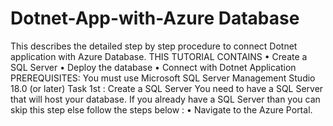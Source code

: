 # Dotnet-App-with-Azure Database
This describes the detailed step by step procedure to connect Dotnet application with Azure Database.
THIS TUTORIAL CONTAINS
•	Create a SQL Server
•	Deploy the database
•	Connect with Dotnet Application
PREREQUISITES: You must use Microsoft SQL Server Management Studio 18.0 (or later)
Task 1st  : Create a SQL Server 
You need to have a SQL Server that will host your database. If you already have a SQL Server than you can skip this step else follow the steps below :
•	Navigate to the Azure Portal.


